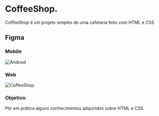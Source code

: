 # CoffeeShop.
CoffeeShop é um projeto simples de uma cafetaria feito com HTML e CSS

## Figma 

### Mobile
![Android](https://user-images.githubusercontent.com/109808618/234117114-a500f24d-c611-4545-a44a-bfe8af4bbf2c.png)
### Web
![CoffeeShop](https://user-images.githubusercontent.com/109808618/234117226-daf17dc9-2a6f-40f0-8b32-30ae4a0ea96b.png)

### Objetivo
Pôr em prática alguns conhecimentos adquiridos sobre HTML e CSS
